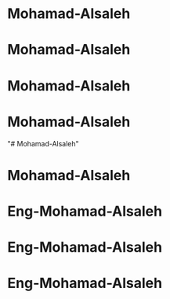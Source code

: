 # Mohamad-Alsaleh
# Mohamad-Alsaleh
# Mohamad-Alsaleh
# Mohamad-Alsaleh
"# Mohamad-Alsaleh" 
# Mohamad-Alsaleh
# Eng-Mohamad-Alsaleh
# Eng-Mohamad-Alsaleh
# Eng-Mohamad-Alsaleh
